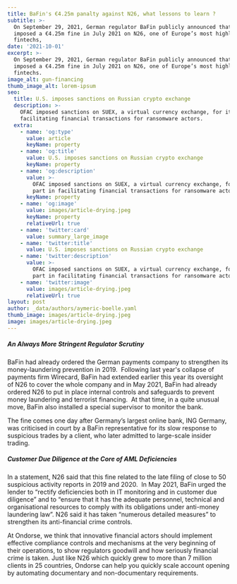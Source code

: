 ```yaml
---
title: BaFin's €4.25m panalty against N26, what lessons to learn ?
subtitle: >-
  On September 29, 2021, German regulator BaFin publicly announced that it had
  imposed a €4.25m fine in July 2021 on N26, one of Europe’s most highly valued
  fintechs, 
date: '2021-10-01'
excerpt: >-
  On September 29, 2021, German regulator BaFin publicly announced that it had
  imposed a €4.25m fine in July 2021 on N26, one of Europe’s most highly valued
  fintechs.
image_alt: gun-financing
thumb_image_alt: lorem-ipsum
seo:
  title: U.S. imposes sanctions on Russian crypto exchange
  description: >-
    OFAC imposed sanctions on SUEX, a virtual currency exchange, for its part in
    facilitating financial transactions for ransomware actors.
  extra:
    - name: 'og:type'
      value: article
      keyName: property
    - name: 'og:title'
      value: U.S. imposes sanctions on Russian crypto exchange
      keyName: property
    - name: 'og:description'
      value: >-
        OFAC imposed sanctions on SUEX, a virtual currency exchange, for its
        part in facilitating financial transactions for ransomware actors.
      keyName: property
    - name: 'og:image'
      value: images/article-drying.jpeg
      keyName: property
      relativeUrl: true
    - name: 'twitter:card'
      value: summary_large_image
    - name: 'twitter:title'
      value: U.S. imposes sanctions on Russian crypto exchange
    - name: 'twitter:description'
      value: >-
        OFAC imposed sanctions on SUEX, a virtual currency exchange, for its
        part in facilitating financial transactions for ransomware actors.
    - name: 'twitter:image'
      value: images/article-drying.jpeg
      relativeUrl: true
layout: post
author: _data/authors/aymeric-boelle.yaml
thumb_image: images/article-drying.jpeg
image: images/article-drying.jpeg
---
```

##### An Always More Stringent Regulator Scrutiny

BaFin had already ordered the German payments company to strengthen its money-laundering prevention in 2019.  Following last year's collapse of payments firm Wirecard, BaFin had extended earlier this year its oversight of N26 to cover the whole company and in May 2021, BaFin had already ordered N26 to put in place internal controls and safeguards to prevent money laundering and terrorist financing.  At that time, in a quite unusual move, BaFin also installed a special supervisor to monitor the bank. 

The fine comes one day after Germany’s largest online bank, ING Germany, was criticised in court by a BaFin representative for its slow response to suspicious trades by a client, who later admitted to large-scale insider trading.

##### Customer Due Diligence at the Core of AML Deficiencies

In a statement, N26 said that this fine related to the late filing of close to 50 suspicious activity reports in 2019 and 2020.  In May 2021, BaFin urged the lender to “rectify deficiencies both in IT monitoring and in customer due diligence” and to “ensure that it has the adequate personnel, technical and organisational resources to comply with its obligations under anti-money laundering law”. N26 said it has taken “numerous detailed measures” to strengthen its anti-financial crime controls.

At Ondorse, we think that innovative financial actors should implement effective compliance controls and mechanisms at the very beginning of their operations, to show regulators goodwill and how seriously financial crime is taken. Just like N26 which quickly grew to more than 7 million clients in 25 countries, Ondorse can help you quickly scale account opening by automating documentary and non-documentary requirements.
